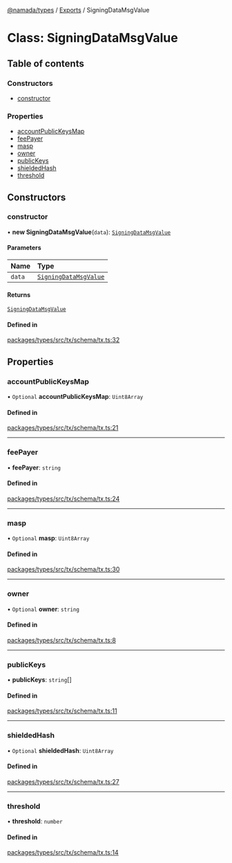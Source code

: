 [@namada/types](../README.md) / [Exports](../modules.md) / SigningDataMsgValue

# Class: SigningDataMsgValue

## Table of contents

### Constructors

- [constructor](SigningDataMsgValue.md#constructor)

### Properties

- [accountPublicKeysMap](SigningDataMsgValue.md#accountpublickeysmap)
- [feePayer](SigningDataMsgValue.md#feepayer)
- [masp](SigningDataMsgValue.md#masp)
- [owner](SigningDataMsgValue.md#owner)
- [publicKeys](SigningDataMsgValue.md#publickeys)
- [shieldedHash](SigningDataMsgValue.md#shieldedhash)
- [threshold](SigningDataMsgValue.md#threshold)

## Constructors

### constructor

• **new SigningDataMsgValue**(`data`): [`SigningDataMsgValue`](SigningDataMsgValue.md)

#### Parameters

| Name | Type |
| :------ | :------ |
| `data` | [`SigningDataMsgValue`](SigningDataMsgValue.md) |

#### Returns

[`SigningDataMsgValue`](SigningDataMsgValue.md)

#### Defined in

[packages/types/src/tx/schema/tx.ts:32](https://github.com/anoma/namada-interface/blob/dedbae7e806a646649051a09499b31d03fef0091/packages/types/src/tx/schema/tx.ts#L32)

## Properties

### accountPublicKeysMap

• `Optional` **accountPublicKeysMap**: `Uint8Array`

#### Defined in

[packages/types/src/tx/schema/tx.ts:21](https://github.com/anoma/namada-interface/blob/dedbae7e806a646649051a09499b31d03fef0091/packages/types/src/tx/schema/tx.ts#L21)

___

### feePayer

• **feePayer**: `string`

#### Defined in

[packages/types/src/tx/schema/tx.ts:24](https://github.com/anoma/namada-interface/blob/dedbae7e806a646649051a09499b31d03fef0091/packages/types/src/tx/schema/tx.ts#L24)

___

### masp

• `Optional` **masp**: `Uint8Array`

#### Defined in

[packages/types/src/tx/schema/tx.ts:30](https://github.com/anoma/namada-interface/blob/dedbae7e806a646649051a09499b31d03fef0091/packages/types/src/tx/schema/tx.ts#L30)

___

### owner

• `Optional` **owner**: `string`

#### Defined in

[packages/types/src/tx/schema/tx.ts:8](https://github.com/anoma/namada-interface/blob/dedbae7e806a646649051a09499b31d03fef0091/packages/types/src/tx/schema/tx.ts#L8)

___

### publicKeys

• **publicKeys**: `string`[]

#### Defined in

[packages/types/src/tx/schema/tx.ts:11](https://github.com/anoma/namada-interface/blob/dedbae7e806a646649051a09499b31d03fef0091/packages/types/src/tx/schema/tx.ts#L11)

___

### shieldedHash

• `Optional` **shieldedHash**: `Uint8Array`

#### Defined in

[packages/types/src/tx/schema/tx.ts:27](https://github.com/anoma/namada-interface/blob/dedbae7e806a646649051a09499b31d03fef0091/packages/types/src/tx/schema/tx.ts#L27)

___

### threshold

• **threshold**: `number`

#### Defined in

[packages/types/src/tx/schema/tx.ts:14](https://github.com/anoma/namada-interface/blob/dedbae7e806a646649051a09499b31d03fef0091/packages/types/src/tx/schema/tx.ts#L14)
